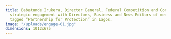 ```yaml
---
title: Babatunde Irukera, Director General, Federal Competition and Consumer Protection Commission (FCCPC) at a
  strategic engagement with Directors, Business and News Editors of media houses,
  tagged “Partnership for Protection” in Lagos.
image: "/uploads/engage-01.jpg"
dimensions: 1012x675
---
```


